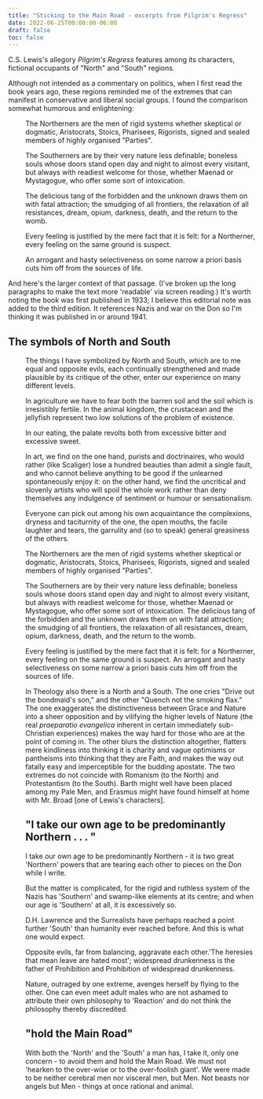 ```yaml
---
title: "Sticking to the Main Road - excerpts from Pilgrim's Regress"
date: 2022-06-25T00:00:00-06:00
draft: false
toc: false
---
```


C.S. Lewis's allegory <em>Pilgrim's Regress</em> features among its characters, fictional occupants of "North" and "South" regions. 

Although not intended as a commentary on politics, when I first read the book years ago, these regions reminded me of the extremes that can manifest in conservative and liberal social groups. I found the comparison somewhat humorous and enlightening:

<div style="padding-left: 2.5em;"><p>The Northerners are the men of rigid systems whether skeptical or dogmatic, Aristocrats, Stoics, Pharisees, Rigorists, signed and sealed members of highly organised "Parties".</p>

<p>The Southerners are by their very nature less definable; boneless souls whose doors stand open day and night to almost every visitant, but always with readiest welcome for those, whether Maenad or Mystagogue, who offer some sort of intoxication.</p>  

<p>The delicious tang of the forbidden and the unknown draws them on with fatal attraction; the smudging of all frontiers, the relaxation of all resistances, dream, opium, darkness, death, and the return to the womb.</p>

<p>Every feeling is justified by the mere fact that it is felt: for a Northerner, every feeling on the same ground is suspect.</p>

<p>An arrogant and hasty selectiveness on some narrow a priori basis cuts him off from the sources of life.</p></div>
  
  
And here's the larger context of that passage. (I've broken up the long paragraphs to make the text more 'readable' via screen reading.) It's worth noting the book was first published in 1933; I believe this editorial note was added to the third edition. It references Nazis and war on the Don so I'm thinking it was published in or around 1941.

## The symbols of North and South


<div style="padding-left: 2.5em;"><p>The things I have symbolized by North and South, which are to me equal and opposite evils, each continually strengthened and made plausible by its critique of the other, enter our experience on many different levels. </p>

<p>In agriculture we have to fear both the barren soil and the soil which is irresistibly fertile. In the animal kingdom, the crustacean and the jellyfish represent two low solutions of the problem of existence.</p>

<p>In our eating, the palate revolts both from excessive bitter and excessive sweet. </p>

<p>In art, we find on the one hand, purists and doctrinaires, who would rather (like Scaliger) lose a hundred beauties than admit a single fault, and who cannot believe anything to be good if the unlearned spontaneously enjoy it:  on the other hand, we find the uncritical and slovenly artists who will spoil the whole work rather than deny themselves any indulgence of sentiment or humour or sensationalism. </p>

<p>Everyone can pick out among his own acquaintance the complexions, dryness and taciturnity of the one, the open mouths, the facile laughter and tears, the garrulity and (so to speak) general greasiness of the others.</p>

<p>The Northerners are the men of rigid systems whether skeptical or dogmatic, Aristocrats, Stoics, Pharisees, Rigorists, signed and sealed members of highly organised "Parties".</p>
  
<p>The Southerners are by their very nature less definable; boneless souls whose doors stand open day and night to almost every visitant, but always with readiest welcome for those, whether Maenad or Mystagogue, who offer some sort of intoxication. The delicious tang of the forbidden and the unknown draws them on with fatal attraction; the smudging of all frontiers, the relaxation of all resistances, dream, opium, darkness, death, and the return to the womb. </p>

<p>Every feeling is justified by the mere fact that it is felt: for a Northerner, every feeling on the same ground is suspect. An arrogant and hasty selectiveness on some narrow a priori basis cuts him off from the sources of life.</p> 

<p>In Theology also there is a North and a South. The one cries "Drive out the bondmaid's son," and the other "Quench not the smoking flax." The one exaggerates the distinctiveness between Grace and Nature into a sheer opposition and by vilifying the higher levels of Nature (the real <em>praeparatio evangelica</em> inherent in certain immediately sub-Christian experiences) makes the way hard for those who are at the point of coming in. The other blurs the distinction altogether, flatters mere kindliness into thinking it is charity and vague optimisms or pantheisms into thinking that they are Faith, and makes the way out fatally easy and imperceptible for the budding apostate. The two extremes do not coincide with Romanism (to the North) and Protestantism (to the South).  Barth might well have been placed among my Pale Men, and Erasmus might have found himself at home with Mr. Broad [one of Lewis's characters].</p>

## "I take our own age to be predominantly Northern . . . "

 <p>I take our own age to be predominantly Northern - it is two great 'Northern' powers that are tearing each other to pieces on the Don while I write. </p>
  
<p>But the matter is complicated, for the rigid and ruthless system of the Nazis has 'Southern' and swamp-like elements at its centre; and when our age is 'Southern' at all, it is excessively so.</p> 

<p>D.H. Lawrence and the Surrealists have perhaps reached a point further 'South' than humanity ever reached before. And this is what one would expect.</p>
  
<p>Opposite evils, far from balancing, aggravate each other.'The heresies that mean leave are hated most'; widespread drunkenness is the father of Prohibition and Prohibition of widespread drunkenness.</p>

<p>Nature, outraged by one extreme, avenges herself by flying to the other. One can even meet adult males who are not ashamed to attribute their own philosophy to 'Reaction' and do not think the philosophy thereby discredited.  </p>

## "hold the Main Road"

 <p>With both the 'North' and the 'South' a man has, I take it, only one concern - to avoid them and hold the Main Road. We must not 'hearken to the over-wise  or to the over-foolish giant'. We were made to be neither cerebral men nor visceral men, but Men. Not beasts nor angels but Men - things at once rational and animal. </p>
